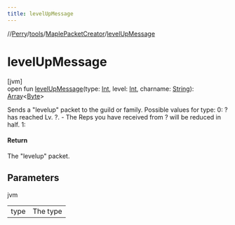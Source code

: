 ```yaml
---
title: levelUpMessage
---
```

//[Perry](../../../index.html)/[tools](../index.html)/[MaplePacketCreator](index.html)/[levelUpMessage](level-up-message.html)



# levelUpMessage



[jvm]\
open fun [levelUpMessage](level-up-message.html)(type: [Int](https://kotlinlang.org/api/latest/jvm/stdlib/kotlin/-int/index.html), level: [Int](https://kotlinlang.org/api/latest/jvm/stdlib/kotlin/-int/index.html), charname: [String](https://docs.oracle.com/javase/8/docs/api/java/lang/String.html)): [Array](https://kotlinlang.org/api/latest/jvm/stdlib/kotlin/-array/index.html)&lt;[Byte](https://kotlinlang.org/api/latest/jvm/stdlib/kotlin/-byte/index.html)&gt;



Sends a "levelup" packet to the guild or family. Possible values for type: 0: ? has reached Lv. ?. - The Reps you have received from ? will be reduced in half. 1:



#### Return



The "levelup" packet.



## Parameters


jvm

| | |
|---|---|
| type | The type |




